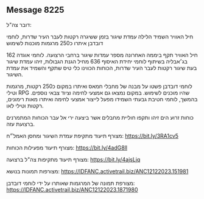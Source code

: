 ## Message 8225

דובר צה"ל:

חיל האוויר השמיד הלילה עמדת שיגור בזמן ששיגרה רקטות לעבר העיר שדרות, לוחמי דובדבן איתרו כ250 מרגמות מוכנות לשימוש

חיל האוויר תקף ביממה האחרונה מספר עמדות שיגור ברחבי הרצועה. לוחמי אוגדה 162 בג׳אבליה בשיתוף לוחמי יחידת האיסוף 636 מחיל הגנת הגבולות, זיהו עמדת שיגור בעת שיגור רקטות לעבר העיר שדרות, הכוחות הכווינו כלי טיס שתקף והשמיד את עמדת השיגור.

לוחמי דובדבן פשטו על מבנה של מחבלי חמאס ואיתרו במקום כ250 רקטות, מרגמות וטילי RPG שהיו מוכנים לשימוש. במקום נמצאו גם אמצעי לחימה וציוד צבאי נוספים. בהמשך, לוחמי חטיבת גבעתי השמידו מפעל לייצור אמצעי לחימה ואיתרו מאות רימונים, רקטות וטילי לאו.

כוחות זרוע הים זיהו ותקפו חוליית מחבלים אשר ביצעה ירי אל עבר הכוחות המתמרנים ברצועת עזה.

מצורף תיעוד מתקיפת עמדת השיגור ומחסן האמל״ח: https://bit.ly/3RA1cv5

מצורף תיעוד מפעילות הכוחות: https://bit.ly/4adG8ll

מצורף תיעוד מתקיפות צה"ל ברצועה: https://bit.ly/4ajsLjq

מצורפות תמונות בנושא: https://IDFANC.activetrail.biz/ANC12122023.151981

מצורפת תמונה של המרגמות שאותרו על ידי לוחמי דובדבן: https://IDFANC.activetrail.biz/ANC12122023.1871980

